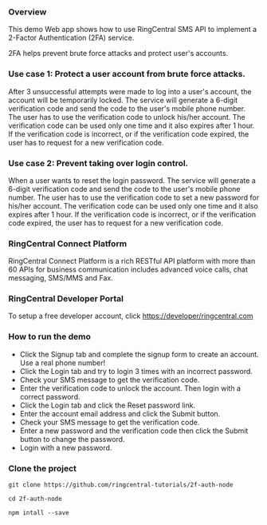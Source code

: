 ### Overview
This demo Web app shows how to use RingCentral SMS API to implement a 2-Factor Authentication (2FA) service.

2FA helps prevent brute force attacks and protect user's accounts.

### Use case 1: Protect a user account from brute force attacks.
After 3 unsuccessful attempts were made to log into a user's account, the account will be temporarily locked. The service will generate a 6-digit verification code and send the code to the user's mobile phone number. The user has to use the verification code to unlock his/her account. The verification code can be used only one time and it also expires after 1 hour. If the verification code is incorrect, or if the verification code expired, the user has to request for a new verification code.

### Use case 2: Prevent taking over login control.
When a user wants to reset the login password. The service will generate a 6-digit verification code and send the code to the user's mobile phone number. The user has to use the verification code to set a new password for his/her account. The verification code can be used only one time and it also expires after 1 hour. If the verification code is incorrect, or if the verification code expired, the user has to request for a new verification code.

### RingCentral Connect Platform
RingCentral Connect Platform is a rich RESTful API platform with more than 60 APIs for business communication includes advanced voice calls, chat messaging, SMS/MMS and Fax.

### RingCentral Developer Portal
To setup a free developer account, click [https://developer/ringcentral.com](here)

### How to run the demo
* Click the Signup tab and complete the signup form to create an account. Use a real phone number!
* Click the Login tab and try to login 3 times with an incorrect password.
* Check your SMS message to get the verification code.
* Enter the verification code to unlock the account. Then login with a correct password.
* Click the Login tab and click the Reset password link.
* Enter the account email address and click the Submit button.
* Check your SMS message to get the verification code.
* Enter a new password and the verification code then click the Submit button to change the password.
* Login with a new password.

### Clone the project
```
git clone https://github.com/ringcentral-tutorials/2f-auth-node

cd 2f-auth-node

npm intall --save
```
